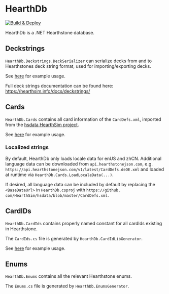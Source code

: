 # HearthDb

[![Build & Deploy](https://github.com/HearthSim/HearthDb/actions/workflows/main.yml/badge.svg)](https://github.com/HearthSim/HearthDb/actions/workflows/main.yml)


HearthDb is a .NET Hearthstone database.

## Deckstrings
`HearthDb.Deckstrings.DeckSerializer` can serialize decks from and to Hearthstones deck string format, used for importing/exporting decks.  

See [here](https://github.com/HearthSim/HearthDb/blob/master/HearthDb.Tests/DeckSerializerTest.cs) for example usage.

Full deck strings documentation can be found here: https://hearthsim.info/docs/deckstrings/

## Cards
`HearthDb.Cards` contains all card information of the `CardDefs.xml`, imported from the [hsdata HearthSim project](https://github.com/HearthSim/hs-data).

See [here](https://github.com/HearthSim/HearthDb/blob/master/HearthDb.Tests/UnitTest1.cs#L14-L25) for example usage.

### Localized strings
By default, HearthDb only loads locale data for enUS and zhCN. Additional language 
data can be downloaded from `api.hearthstonejson.com`, e.g. `https://api.hearthstonejson.com/v1/latest/CardDefs.deDE.xml` and loaded at runtime via 
`HearthDb.Cards.LoadLocaleData(...)`.

If desired, all language data can be included by default by replacing the 
`<BaseDataUrl>` in `HearthDb.csproj` with `https://github.
com/HearthSim/hsdata/blob/master/CardDefs.xml`.

## CardIDs
`HearthDb.CardIds` contains properly named constant for all cardIds existing in Hearthstone. 

The `CardIds.cs` file is generated by `HearthDb.CardIdLibGenerator`. 

See [here](https://github.com/HearthSim/HearthDb/blob/master/HearthDb.Tests/UnitTest1.cs#L28-L34) for example usage.

## Enums
`HearthDb.Enums` contains all the relevant Hearthstone enums.

The `Enums.cs` file is generated by `HearthDb.EnumsGenerator`.

